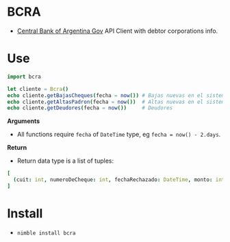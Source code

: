 # BCRA

- [Central Bank of Argentina Gov](https://bcra.gob.ar) API Client with debtor corporations info.


# Use

```nim
import bcra

let cliente = Bcra()
echo cliente.getBajasCheques(fecha = now()) # Bajas nuevas en el sistema
echo cliente.getAltasPadron(fecha = now())  # Altas nuevas en el sistema
echo cliente.getDeudores(fecha = now())     # Deudores
```

**Arguments**

- All functions require `fecha` of `DateTime` type, eg `fecha = now() - 2.days`.

**Return**

- Return data type is a list of tuples:

```nim
[
  (cuit: int, numeroDeCheque: int, fechaRechazado: DateTime, monto: int, causal: string, fechaLevantamiento: string, ley25326art16inc6: string, ley25326art38inc3: string, cuitJuridico: string, multa: string),
]
```


# Install

- `nimble install bcra`
